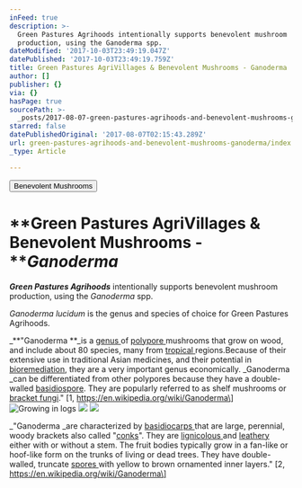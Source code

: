 ```yaml
---
inFeed: true
description: >-
  Green Pastures Agrihoods intentionally supports benevolent mushroom
  production, using the Ganoderma spp.
dateModified: '2017-10-03T23:49:19.047Z'
datePublished: '2017-10-03T23:49:19.759Z'
title: Green Pastures AgriVillages & Benevolent Mushrooms - Ganoderma
author: []
publisher: {}
via: {}
hasPage: true
sourcePath: >-
  _posts/2017-08-07-green-pastures-agrihoods-and-benevolent-mushrooms-ganoderma.md
starred: false
datePublishedOriginal: '2017-08-07T02:15:43.289Z'
url: green-pastures-agrihoods-and-benevolent-mushrooms-ganoderma/index.html
_type: Article

---
```

<button data-role="cta" style="">Benevolent Mushrooms</button>

# **Green Pastures AgriVillages & Benevolent Mushrooms - **_**Ganoderma**_

_**Green Pastures Agrihoods**_ intentionally supports benevolent mushroom production, using the _Ganoderma_ spp.

_Ganoderma lucidum_ is the genus and species of choice for Green Pastures Agrihoods.

_**"Ganoderma **_is a [genus ][0]of [polypore ][1]mushrooms that grow on wood, and include about 80 species, many from [tropical ][2]regions.Because of their extensive use in traditional Asian medicines, and their potential in [bioremediation][3], they are a very important genus economically. _Ganoderma _can be differentiated from other polypores because they have a double-walled [basidiospore][4]. They are popularly referred to as shelf mushrooms or [bracket fungi][5]." \[1, https://en.wikipedia.org/wiki/Ganoderma\]
![Growing in logs](https://the-grid-user-content.s3-us-west-2.amazonaws.com/29e364ec-fcd3-456c-b05f-98ea915849e7.jpg)
![](https://the-grid-user-content.s3-us-west-2.amazonaws.com/bec15fd4-2c00-4394-984a-e07174fb3041.jpg)
![](https://s3-us-west-2.amazonaws.com/the-grid-img/p/661942ce09bbba9899d5c8128b73d7f6a6954de2.jpg)

_"Ganoderma _are characterized by [basidiocarps ][6]that are large, perennial, woody brackets also called "[conks][7]". They are [lignicolous ][8]and [leathery ][9]either with or without a stem. The fruit bodies typically grow in a fan-like or hoof-like form on the trunks of living or dead trees. They have double-walled, truncate [spores ][10]with yellow to brown ornamented inner layers." \[2, https://en.wikipedia.org/wiki/Ganoderma\]

[0]: https://en.wikipedia.org/wiki/Genus "Genus"
[1]: https://en.wikipedia.org/wiki/Polypore "Polypore"
[2]: https://en.wikipedia.org/wiki/Tropical "Tropical"
[3]: https://en.wikipedia.org/wiki/Bioremediation "Bioremediation"
[4]: https://en.wikipedia.org/wiki/Basidiospore "Basidiospore"
[5]: https://en.wikipedia.org/wiki/Bracket_fungus "Bracket fungus"
[6]: https://en.wikipedia.org/wiki/Basidiocarp "Basidiocarp"
[7]: https://en.wikipedia.org/wiki/Conk_(fungus) "Conk (fungus)"
[8]: https://en.wikipedia.org/wiki/Wood-decay_fungus "Wood-decay fungus"
[9]: https://en.wikipedia.org/wiki/Coriaceous "Coriaceous"
[10]: https://en.wikipedia.org/wiki/Spore "Spore"